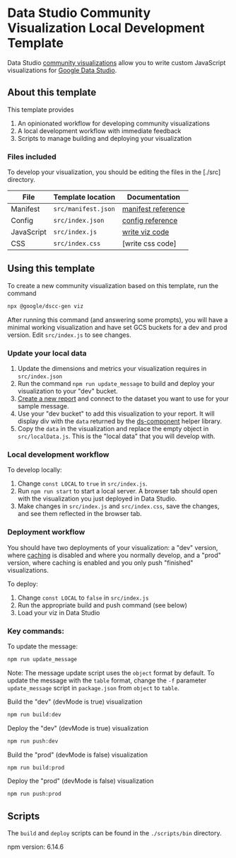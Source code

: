 # Data Studio Community Visualization Local Development Template

Data Studio [community visualizations][community viz] allow you to write custom
JavaScript visualizations for [Google Data Studio][datastudio].

## About this template

This template provides

1.  An opinionated workflow for developing community visualizations
1.  A local development workflow with immediate feedback
1.  Scripts to manage building and deploying your visualization

### Files included

To develop your visualization, you should be editing the files in the [./src]
directory.

| File       | Template location   | Documentation        |
| ---------- | ------------------- | -------------------- |
| Manifest   | `src/manifest.json` | [manifest reference] |
| Config     | `src/index.json`    | [config reference]   |
| JavaScript | `src/index.js`      | [write viz code]     |
| CSS        | `src/index.css`     | [write css code]     |

## Using this template

To create a new community visualization based on this template, run the command

```bash
npx @google/dscc-gen viz
```

After running this command (and answering some prompts), you will have a minimal
working visualization and have set GCS buckets for a dev and prod version. Edit
`src/index.js` to see changes.

### Update your local data

1.  Update the dimensions and metrics your visualization requires in
    `src/index.json`
1.  Run the command `npm run update_message` to build and deploy your
    visualization to your "dev" bucket.
1.  [Create a new report][datastudio] and connect to the dataset you want to use
    for your sample message.
1.  Use your "dev bucket" to add this visualization to your report. It will
    display div with the `data` returned by the [ds-component] helper library.
1.  Copy the `data` in the visualization and replace the empty object in
    `src/localData.js`. This is the "local data" that you will develop with.

### Local development workflow

To develop locally:

1.  Change `const LOCAL` to `true` in `src/index.js`.
1.  Run `npm run start` to start a local server. A browser tab should open with
    the visualization you just deployed in Data Studio.
1.  Make changes in `src/index.js` and `src/index.css`, save the changes, and
    see them reflected in the browser tab.

### Deployment workflow

You should have two deployments of your visualization: a "dev" version, where
[caching] is disabled and where you normally develop, and a "prod" version,
where caching is enabled and you only push "finished" visualizations.

To deploy:

1.  Change `const LOCAL` to `false` in `src/index.js`
1.  Run the appropriate build and push command (see below)
1.  Load your viz in Data Studio

### Key commands:

To update the message:

```bash
npm run update_message
```

Note: The message update script uses the `object` format by default. To update
the message with the `table` format, change the `-f` parameter `update_message`
script in `package.json` from `object` to `table`.

Build the "dev" (devMode is true) visualization

```bash
npm run build:dev
```

Deploy the "dev" (devMode is true) visualization

```bash
npm run push:dev
```

Build the "prod" (devMode is false) visualization

```bash
npm run build:prod
```

Deploy the "prod" (devMode is false) visualization

```bash
npm run push:prod
```

## Scripts

The `build` and `deploy` scripts can be found in the `./scripts/bin` directory.

[community viz]: http://developers.google.com/datastudio/visualization
[datastudio]: https://datastudio.google.com
[manifest reference]: https://http://developers.google.com/datastudio/visualization/manifest-reference
[config reference]: https://http://developers.google.com/datastudio/visualization/config-reference
[write viz code]: https://developers.google.com/datastudio/visualization/write-viz
[ds-component]: https://developers.google.com/datastudio/visualization/library-reference
[caching]: https://developers.google.com/datastudio/visualization/caching

npm version: 6.14.6
